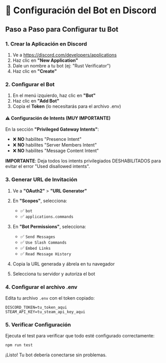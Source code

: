 # 🔧 Configuración del Bot en Discord

## Paso a Paso para Configurar tu Bot

### 1. Crear la Aplicación en Discord

1. Ve a https://discord.com/developers/applications
2. Haz clic en **"New Application"**
3. Dale un nombre a tu bot (ej: "Rust Verificator")
4. Haz clic en **"Create"**

### 2. Configurar el Bot

1. En el menú izquierdo, haz clic en **"Bot"**
2. Haz clic en **"Add Bot"**
3. Copia el **Token** (lo necesitarás para el archivo .env)

#### ⚠️ Configuración de Intents (MUY IMPORTANTE)

En la sección **"Privileged Gateway Intents"**:
- ❌ **NO** habilites "Presence Intent"
- ❌ **NO** habilites "Server Members Intent"  
- ❌ **NO** habilites "Message Content Intent"

**IMPORTANTE**: Deja todos los intents privilegiados DESHABILITADOS para evitar el error "Used disallowed intents".

### 3. Generar URL de Invitación

1. Ve a **"OAuth2"** > **"URL Generator"**
2. En **"Scopes"**, selecciona:
   - ✅ `bot`
   - ✅ `applications.commands`

3. En **"Bot Permissions"**, selecciona:
   - ✅ `Send Messages`
   - ✅ `Use Slash Commands`
   - ✅ `Embed Links`
   - ✅ `Read Message History`

4. Copia la URL generada y ábrela en tu navegador
5. Selecciona tu servidor y autoriza el bot

### 4. Configurar el archivo .env

Edita tu archivo `.env` con el token copiado:

```env
DISCORD_TOKEN=tu_token_aqui
STEAM_API_KEY=tu_steam_api_key_aqui
```

### 5. Verificar Configuración

Ejecuta el test para verificar que todo esté configurado correctamente:

```bash
npm run test
```

¡Listo! Tu bot debería conectarse sin problemas.
